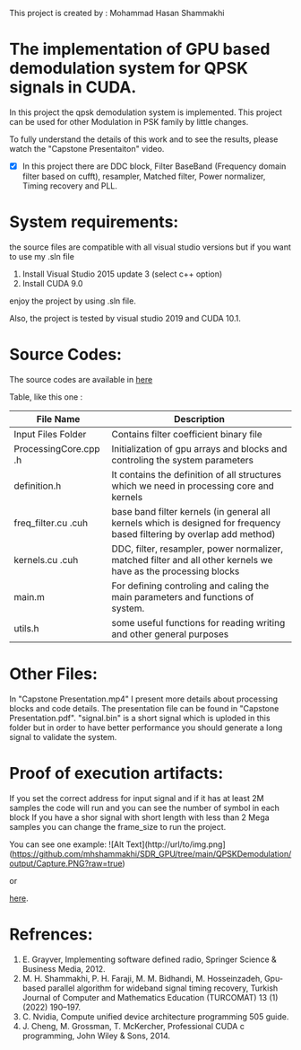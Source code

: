 This project is created by : Mohammad Hasan Shammakhi

# The implementation of GPU based demodulation system for QPSK signals in CUDA.



In this project the qpsk demodulation system is implemented. This project can be used for other Modulation in PSK family by little changes.

To fully understand the details of this work and to see the results, please watch the "Capstone Presentaiton" video.

- [x] In this project there are DDC block, Filter BaseBand (Frequency domain filter based on cufft), resampler, Matched filter, Power normalizer, Timing recovery and PLL.
# System requirements:
the source files are compatible with all visual studio versions but if you want to use my .sln file
1. Install Visual Studio 2015 update 3  (select c++ option)
2. Install CUDA 9.0

enjoy the project by using .sln file.

Also, the project is tested by visual studio 2019 and CUDA 10.1.

# Source Codes:

The source codes are available in [here](https://github.com/mhshammakhi/SDR_GPU/tree/main/QPSKDemodulation/SDR_VS_Version "Source Codes")

Table, like this one :

File Name  | Description
------------- | -------------
Input Files Folder  | Contains filter coefficient binary file
ProcessingCore.cpp .h  |  Initialization of gpu arrays and blocks and controling the system parameters
definition.h  |  It contains the definition of all structures which we need in processing core and kernels
freq_filter.cu .cuh|  base band filter kernels (in general all kernels which is designed for frequency based filtering by overlap add method)
kernels.cu .cuh | DDC, filter, resampler, power normalizer, matched filter and all other kernels we have as the processing blocks
main.m | For defining controling and caling the main parameters and functions of system.
utils.h | some useful functions for reading writing and other general purposes



# Other Files:

In "Capstone Presentation.mp4" I present more details about processing blocks and code details.
The presentation file can be found in "Capstone Presentation.pdf".
"signal.bin" is a short signal which is uploded in this folder but in order to have better performance you should generate a long signal to validate the system.

# Proof of execution artifacts:

If you set the correct address for input signal and if it has at least 2M samples the code will run and you can see the number of symbol in each block
If you have a shor signal with short length with less than 2 Mega samples you can change the frame_size to run the project.

You can see one example:
![Alt Text](http://url/to/img.png](https://github.com/mhshammakhi/SDR_GPU/tree/main/QPSKDemodulation/output/Capture.PNG?raw=true)

or

[here](https://github.com/mhshammakhi/SDR_GPU/tree/main/QPSKDemodulation/output/Capture.PNG "Run code Example").

# Refrences:

1. E. Grayver, Implementing software defined radio, Springer Science & Business Media, 2012.
2. M. H. Shammakhi, P. H. Faraji, M. M. Bidhandi, M. Hosseinzadeh, Gpu-based parallel algorithm for wideband signal timing recovery, Turkish Journal of Computer and Mathematics Education (TURCOMAT) 13 (1) (2022) 190–197.
3. C. Nvidia, Compute unified device architecture programming 505 guide.
4. J. Cheng, M. Grossman, T. McKercher, Professional CUDA c programming, John Wiley & Sons, 2014.
